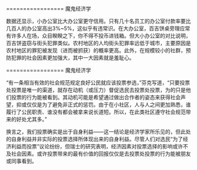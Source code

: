 ================= 魔鬼经济学

数据还显示，小办公室比大办公室更守信用。只有几十名员工的办公室付款率要比几百人的办公室高出3%~5%，这似乎有违常识。在大办公室，百吉饼桌旁理应常有许多人在场，众目睽睽之下，你不得不投币进钱箱。但大小办公室的对比说明，百吉饼盗窃与街头犯罪类似。农村地区的人均街头犯罪率远低于城市，主要原因是农村地区的罪犯被发现（进而被抓获）的概率更高。此外，在规模较小的社群，预防犯罪的社会因素更加强大，其中一大因素就是羞耻心。

================= 魔鬼经济学

“有一条相当有效的社会规范规定良好公民就应该投票参选，”芬克写道，“只要投票处投票是唯一的渠道，就存在动机（或压力）督促选民去投票处投票，为的只是他们投票的行为能被看到。其动机可能是希望通过做出合作者的姿态来获得社会声望，抑或仅仅是为了避免非正式的惩罚。由于在小社区，人与人之间更加熟悉，谁履行了公民职责、谁没有都会被拿来说长道短。所以，在此类社区遵守社会规范带来的好处尤其多。”

换言之，我们投票确实是出于自身利益——这一结论是经济学家所乐见的，但此处的自身利益并非实际的投票选择所体现出来的自身利益。尽管人们对选民“为了经济利益而投票”议论纷纷，但瑞士的研究表明，经济因素对投票选择的影响或许不及社会因素。或许投票带来的最有价值的回报仅仅是去投票处投票的行为能被朋友或同事看到。